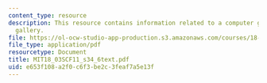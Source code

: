```yaml
---
content_type: resource
description: This resource contains information related to a computer generated portrait
  gallery.
file: https://ol-ocw-studio-app-production.s3.amazonaws.com/courses/18-03sc-differential-equations-fall-2011/e653f108a2f0c6f3be2c3feaf7a5e13f_MIT18_03SCF11_s34_6text.pdf
file_type: application/pdf
resourcetype: Document
title: MIT18_03SCF11_s34_6text.pdf
uid: e653f108-a2f0-c6f3-be2c-3feaf7a5e13f
---
```

